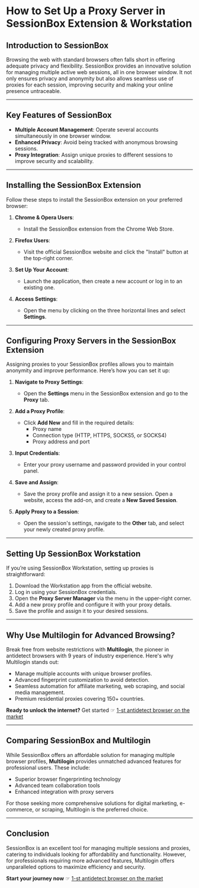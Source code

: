 # How to Set Up a Proxy Server in SessionBox Extension & Workstation

## Introduction to SessionBox

Browsing the web with standard browsers often falls short in offering adequate privacy and flexibility. SessionBox provides an innovative solution for managing multiple active web sessions, all in one browser window. It not only ensures privacy and anonymity but also allows seamless use of proxies for each session, improving security and making your online presence untraceable.

---

## Key Features of SessionBox

- **Multiple Account Management**: Operate several accounts simultaneously in one browser window.
- **Enhanced Privacy**: Avoid being tracked with anonymous browsing sessions.
- **Proxy Integration**: Assign unique proxies to different sessions to improve security and scalability.

---

## Installing the SessionBox Extension

Follow these steps to install the SessionBox extension on your preferred browser:

1. **Chrome & Opera Users**:
   - Install the SessionBox extension from the Chrome Web Store.

2. **Firefox Users**:
   - Visit the official SessionBox website and click the "Install" button at the top-right corner.

3. **Set Up Your Account**:
   - Launch the application, then create a new account or log in to an existing one.

4. **Access Settings**:
   - Open the menu by clicking on the three horizontal lines and select **Settings**.

---

## Configuring Proxy Servers in the SessionBox Extension

Assigning proxies to your SessionBox profiles allows you to maintain anonymity and improve performance. Here’s how you can set it up:

1. **Navigate to Proxy Settings**:
   - Open the **Settings** menu in the SessionBox extension and go to the **Proxy** tab.

2. **Add a Proxy Profile**:
   - Click **Add New** and fill in the required details:
     - Proxy name
     - Connection type (HTTP, HTTPS, SOCKS5, or SOCKS4)
     - Proxy address and port

3. **Input Credentials**:
   - Enter your proxy username and password provided in your control panel.

4. **Save and Assign**:
   - Save the proxy profile and assign it to a new session. Open a website, access the add-on, and create a **New Saved Session**.

5. **Apply Proxy to a Session**:
   - Open the session's settings, navigate to the **Other** tab, and select your newly created proxy profile.

---

## Setting Up SessionBox Workstation

If you’re using SessionBox Workstation, setting up proxies is straightforward:

1. Download the Workstation app from the official website.
2. Log in using your SessionBox credentials.
3. Open the **Proxy Server Manager** via the menu in the upper-right corner.
4. Add a new proxy profile and configure it with your proxy details.
5. Save the profile and assign it to your desired sessions.

---

## Why Use Multilogin for Advanced Browsing?

Break free from website restrictions with **Multilogin**, the pioneer in antidetect browsers with 9 years of industry experience. Here's why Multilogin stands out:

- Manage multiple accounts with unique browser profiles.
- Advanced fingerprint customization to avoid detection.
- Seamless automation for affiliate marketing, web scraping, and social media management.
- Premium residential proxies covering 150+ countries.

**Ready to unlock the internet?** Get started ☞ [1-st antidetect browser on the market](https://bit.ly/multIlogin)

---

## Comparing SessionBox and Multilogin

While SessionBox offers an affordable solution for managing multiple browser profiles, **Multilogin** provides unmatched advanced features for professional users. These include:

- Superior browser fingerprinting technology
- Advanced team collaboration tools
- Enhanced integration with proxy servers

For those seeking more comprehensive solutions for digital marketing, e-commerce, or scraping, Multilogin is the preferred choice.

---

## Conclusion

SessionBox is an excellent tool for managing multiple sessions and proxies, catering to individuals looking for affordability and functionality. However, for professionals requiring more advanced features, Multilogin offers unparalleled options to maximize efficiency and security.

**Start your journey now** ☞ [1-st antidetect browser on the market](https://bit.ly/multIlogin)

